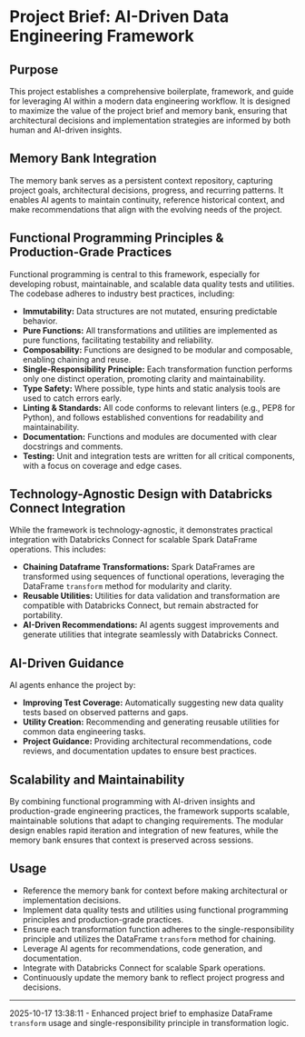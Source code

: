 # Project Brief: AI-Driven Data Engineering Framework

## Purpose

This project establishes a comprehensive boilerplate, framework, and guide for leveraging AI within a modern data engineering workflow. It is designed to maximize the value of the project brief and memory bank, ensuring that architectural decisions and implementation strategies are informed by both human and AI-driven insights.

## Memory Bank Integration

The memory bank serves as a persistent context repository, capturing project goals, architectural decisions, progress, and recurring patterns. It enables AI agents to maintain continuity, reference historical context, and make recommendations that align with the evolving needs of the project.

## Functional Programming Principles & Production-Grade Practices

Functional programming is central to this framework, especially for developing robust, maintainable, and scalable data quality tests and utilities. The codebase adheres to industry best practices, including:

- **Immutability:** Data structures are not mutated, ensuring predictable behavior.
- **Pure Functions:** All transformations and utilities are implemented as pure functions, facilitating testability and reliability.
- **Composability:** Functions are designed to be modular and composable, enabling chaining and reuse.
- **Single-Responsibility Principle:** Each transformation function performs only one distinct operation, promoting clarity and maintainability.
- **Type Safety:** Where possible, type hints and static analysis tools are used to catch errors early.
- **Linting & Standards:** All code conforms to relevant linters (e.g., PEP8 for Python), and follows established conventions for readability and maintainability.
- **Documentation:** Functions and modules are documented with clear docstrings and comments.
- **Testing:** Unit and integration tests are written for all critical components, with a focus on coverage and edge cases.

## Technology-Agnostic Design with Databricks Connect Integration

While the framework is technology-agnostic, it demonstrates practical integration with Databricks Connect for scalable Spark DataFrame operations. This includes:

- **Chaining Dataframe Transformations:** Spark DataFrames are transformed using sequences of functional operations, leveraging the DataFrame `transform` method for modularity and clarity.
- **Reusable Utilities:** Utilities for data validation and transformation are compatible with Databricks Connect, but remain abstracted for portability.
- **AI-Driven Recommendations:** AI agents suggest improvements and generate utilities that integrate seamlessly with Databricks Connect.

## AI-Driven Guidance

AI agents enhance the project by:

- **Improving Test Coverage:** Automatically suggesting new data quality tests based on observed patterns and gaps.
- **Utility Creation:** Recommending and generating reusable utilities for common data engineering tasks.
- **Project Guidance:** Providing architectural recommendations, code reviews, and documentation updates to ensure best practices.

## Scalability and Maintainability

By combining functional programming with AI-driven insights and production-grade engineering practices, the framework supports scalable, maintainable solutions that adapt to changing requirements. The modular design enables rapid iteration and integration of new features, while the memory bank ensures that context is preserved across sessions.

## Usage

- Reference the memory bank for context before making architectural or implementation decisions.
- Implement data quality tests and utilities using functional programming principles and production-grade practices.
- Ensure each transformation function adheres to the single-responsibility principle and utilizes the DataFrame `transform` method for chaining.
- Leverage AI agents for recommendations, code generation, and documentation.
- Integrate with Databricks Connect for scalable Spark operations.
- Continuously update the memory bank to reflect project progress and decisions.

---

2025-10-17 13:38:11 - Enhanced project brief to emphasize DataFrame `transform` usage and single-responsibility principle in transformation logic.